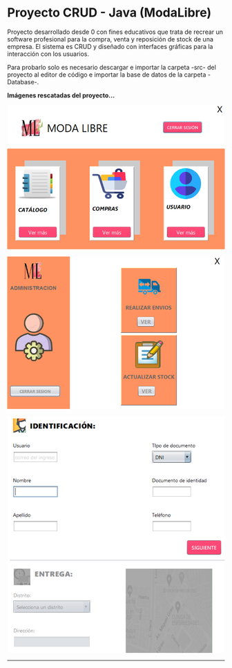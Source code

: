# Proyecto CRUD - Java (ModaLibre)

<!-- Front Matter -->
Proyecto desarrollado desde 0 con fines educativos que trata de recrear un software profesional para la compra, venta y reposición de stock de una empresa. El sistema es CRUD y diseñado con interfaces gráficas para la interacción con los usuarios. 

Para probarlo solo es necesario descargar e importar la carpeta -src- del proyecto al editor de código e importar la base de datos de la carpeta -Database-.


**Imágenes rescatadas del proyecto...**

<div align="center">

  ![JavaScript Banner][img1]

  ![JavaScript Banner][img2]

  ![JavaScript Banner][img3]

</div>

---

<!-- Images -->
[img1]: https://raw.githubusercontent.com/porrodv/MODALIBRE_CRUD/master/assets/cap1.png

[img2]: https://raw.githubusercontent.com/porrodv/MODALIBRE_CRUD/master/assets/cap2.png

[img3]: https://raw.githubusercontent.com/porrodv/MODALIBRE_CRUD/master/assets/cap3.png
